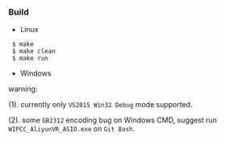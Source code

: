 ### Build
* Linux
```
 $ make
 $ make clean
 $ make run
```

* Windows

warning:

  (1). currently only `VS2015 Win32 Debug` mode supported.

  (2). some `GB2312` encoding bug on Windows CMD, suggest run `WIPCC_AliyunVR_ASIO.exe` on `Git Bash`.

